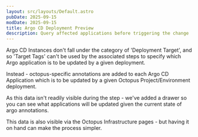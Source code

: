 ```yaml
---
layout: src/layouts/Default.astro
pubDate: 2025-09-15
modDate: 2025-09-15
title: Argo CD Deployment Preview
description: Query affected applications before triggering the change
---
```

Argo CD Instances don't fall under the category of 'Deployment Target', and so 'Target Tags' can't be used by the associated
steps to specify which Argo application is to be updated by a given deployment.

Instead - octopus-specific annotations are added to each Argo CD Application which is to be updated by a given Octopus
Project/Environment deployment.

As this data isn't readily visible during the step - we've added a drawer so you can see what applications will be updated
given the current state of argo annotations.

This data is also visible via the Octopus Infrastructure pages - but having it on hand can make the process simpler.
